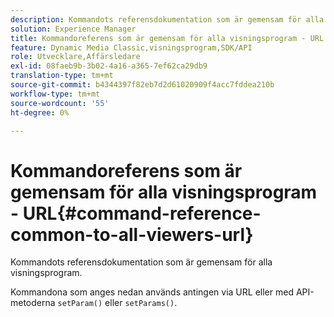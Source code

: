 ```yaml
---
description: Kommandots referensdokumentation som är gemensam för alla visningsprogram.
solution: Experience Manager
title: Kommandoreferens som är gemensam för alla visningsprogram - URL
feature: Dynamic Media Classic,visningsprogram,SDK/API
role: Utvecklare,Affärsledare
exl-id: 08faeb9b-3b02-4a16-a365-7ef62ca29db9
translation-type: tm+mt
source-git-commit: b4344397f82eb7d2d61020909f4acc7fddea210b
workflow-type: tm+mt
source-wordcount: '55'
ht-degree: 0%

---
```


# Kommandoreferens som är gemensam för alla visningsprogram - URL{#command-reference-common-to-all-viewers-url}

Kommandots referensdokumentation som är gemensam för alla visningsprogram.

Kommandona som anges nedan används antingen via URL eller med API-metoderna `setParam()` eller `setParams()`.
